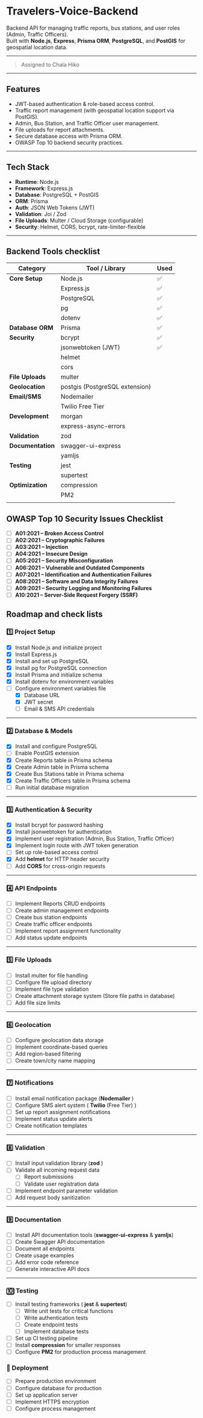 # Travelers-Voice-Backend

Backend API for managing traffic reports, bus stations, and user roles (Admin, Traffic Officers).  
Built with **Node.js**, **Express**, **Prisma ORM**, **PostgreSQL**, and **PostGIS** for geospatial location data.

---

> Assigned to Chala Hiko

---

## Features

- JWT-based authentication & role-based access control.
- Traffic report management (with geospatial location support via PostGIS).
- Admin, Bus Station, and Traffic Officer user management.
- File uploads for report attachments.
- Secure database access with Prisma ORM.
- OWASP Top 10 backend security practices.

---

## Tech Stack

- **Runtime**: Node.js
- **Framework**: Express.js
- **Database**: PostgreSQL + PostGIS
- **ORM**: Prisma
- **Auth**: JSON Web Tokens (JWT)
- **Validation**: Joi / Zod
- **File Uploads**: Multer / Cloud Storage (configurable)
- **Security**: Helmet, CORS, bcrypt, rate-limiter-flexible

---

## Backend Tools checklist

| Category          | Tool / Library                 | Used |
| ----------------- | ------------------------------ | ---- |
| **Core Setup**    | Node.js                        | ✅   |
|                   | Express.js                     | ✅   |
|                   | PostgreSQL                     | ✅   |
|                   | pg                             | ✅   |
|                   | dotenv                         | ✅   |
| **Database ORM**  | Prisma                         | ✅   |
| **Security**      | bcrypt                         | ✅   |
|                   | jsonwebtoken (JWT)             | ✅   |
|                   | helmet                         |      |
|                   | cors                           |      |
| **File Uploads**  | multer                         |      |
| **Geolocation**   | postgis (PostgreSQL extension) |      |
| **Email/SMS**     | Nodemailer                     |      |
|                   | Twilio Free Tier               |      |
| **Development**   | morgan                         |      |
|                   | express-async-errors           |      |
| **Validation**    | zod                            |      |
| **Documentation** | swagger-ui-express             |      |
|                   | yamljs                         |      |
| **Testing**       | jest                           |      |
|                   | supertest                      |      |
| **Optimization**  | compression                    |      |
|                   | PM2                            |      |
|                   |                                |      |

## OWASP Top 10 Security Issues Checklist

- [ ] **A01:2021 – Broken Access Control**
- [ ] **A02:2021 – Cryptographic Failures**
- [ ] **A03:2021 – Injection**
- [ ] **A04:2021 – Insecure Design**
- [ ] **A05:2021 – Security Misconfiguration**
- [ ] **A06:2021 – Vulnerable and Outdated Components**
- [ ] **A07:2021 – Identification and Authentication Failures**
- [ ] **A08:2021 – Software and Data Integrity Failures**
- [ ] **A09:2021 – Security Logging and Monitoring Failures**
- [ ] **A10:2021 – Server-Side Request Forgery (SSRF)**

## Roadmap and check lists

### **1️⃣ Project Setup**

- [x] Install Node.js and initialize project
- [x] Install Express.js
- [x] Install and set up PostgreSQL
- [x] Install pg for PostgreSQL connection
- [x] Install Prisma and initialize schema
- [x] Install dotenv for environment variables
- [ ] Configure environment variables file
  - [x] Database URL
  - [x] JWT secret
  - [ ] Email & SMS API credentials

---

### **2️⃣ Database & Models**

- [x] Install and configure PostgreSQL
- [ ] Enable PostGIS extension
- [x] Create Reports table in Prisma schema
- [x] Create Admin table in Prisma schema
- [x] Create Bus Stations table in Prisma schema
- [x] Create Traffic Officers table in Prisma schema
- [ ] Run initial database migration

---

### **3️⃣ Authentication & Security**

- [x] Install bcrypt for password hashing
- [x] Install jsonwebtoken for authentication
- [x] Implement user registration (Admin, Bus Station, Traffic Officer)
- [x] Implement login route with JWT token generation
- [ ] Set up role-based access control
- [x] Add **helmet** for HTTP header security
- [ ] Add **CORS** for cross-origin requests

---

### **4️⃣ API Endpoints**

- [ ] Implement Reports CRUD endpoints
- [ ] Create admin management endpoints
- [ ] Create bus station endpoints
- [ ] Create traffic officer endpoints
- [ ] Implement report assignment functionality
- [ ] Add status update endpoints

---

### **5️⃣ File Uploads**

- [ ] Install multer for file handling
- [ ] Configure file upload directory
- [ ] Implement file type validation
- [ ] Create attachment storage system (Store file paths in database)
- [ ] Add file size limits

---

### **6️⃣ Geolocation**

- [ ] Configure geolocation data storage
- [ ] Implement coordinate-based queries
- [ ] Add region-based filtering
- [ ] Create town/city name mapping

---

### **7️⃣ Notifications**

- [ ] Install email notification package (**Nodemailer** )
- [ ] Configure SMS alert system ( **Twilio** (Free Tier) )
- [ ] Set up report assignment notifications
- [ ] Implement status update alerts
- [ ] Create notification templates

---

### **8️⃣ Validation**

- [ ] Install input validation library (**zod** )
- [ ] Validate all incoming request data
  - [ ] Report submissions
  - [ ] Validate user registration data
- [ ] Implement endpoint parameter validation
- [ ] Add request body sanitization

---

### **9️⃣ Documentation**

- [ ] Install API documentation tools (**swagger-ui-express** & **yamljs**)
- [ ] Create Swagger API documentation
- [ ] Document all endpoints
- [ ] Create usage examples
- [ ] Add error code reference
- [ ] Generate interactive API docs

---

### **🔟 Testing**

- [ ] Install testing frameworks ( **jest** & **supertest**)
  - [ ] Write unit tests for critical functions
  - [ ] Write authentication tests
  - [ ] Create endpoint tests
  - [ ] Implement database tests
- [ ] Set up CI testing pipeline
- [ ] Install **compression** for smaller responses
- [ ] Configure **PM2** for production process management

### **🚀 Deployment**

- [ ] Prepare production environment
- [ ] Configure database for production
- [ ] Set up application server
- [ ] Implement HTTPS encryption
- [ ] Configure process management
